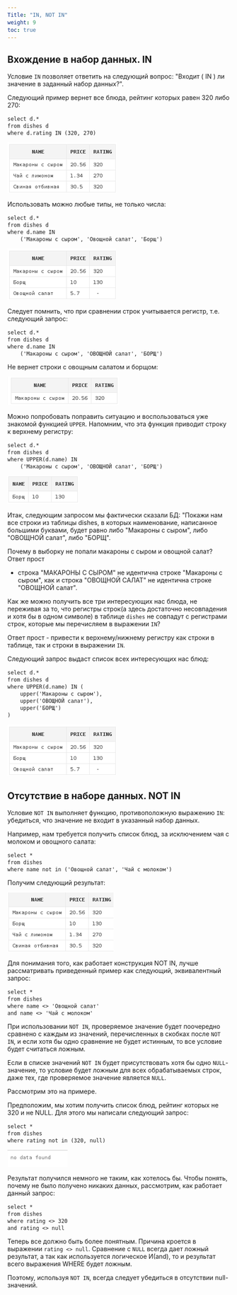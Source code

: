 ```yaml
---
Title: "IN, NOT IN"
weight: 9
toc: true
---
```


## Вхождение в набор данных. IN

Условие `IN` позволяет ответить на следующий вопрос: "Входит ( IN ) ли
значение в заданный набор данных?".

Следующий пример вернет все блюда, рейтинг которых равен 320 либо 270:

    select d.*
    from dishes d
    where d.rating IN (320, 270)

![](/img/3_select/rating_in_320_270.png)

Использовать можно любые типы, не только числа:

    select d.*
    from dishes d
    where d.name IN 
        ('Макароны с сыром', 'Овощной салат', 'Борщ')

![](/img/3_select/dishes_name_in.png)

Следует помнить, что при сравнении строк учитывается регистр, т.е.
cледующий запрос:

    select d.*
    from dishes d
    where d.name IN
        ('Макароны с сыром', 'ОВОЩНОЙ салат', 'БОРЩ')

Не вернет строки с овощным салатом и борщом:

![](/img/3_select/name_in_casesensitive.png)

Можно попробовать поправить ситуацию и воспользоваться уже знакомой
функцией `UPPER`. Напомним, что эта функция приводит строку к верхнему
регистру:

    select d.*
    from dishes d
    where UPPER(d.name) IN
        ('Макароны с сыром', 'ОВОЩНОЙ салат', 'БОРЩ')

![](/img/3_select/name_in_upper_borsch.png)

Итак, следующим запросом мы фактически сказали БД: "Покажи нам все
строки из таблицы dishes, в которых наименование, написанное большими
буквами, будет равно либо "Макароны с сыром", либо "ОВОЩНОЙ салат", либо
"БОРЩ".

Почему в выборку не попали макароны с сыром и овощной салат? Ответ прост
- строка "МАКАРОНЫ С СЫРОМ" не идентична строке "Макароны с сыром", как
и строка "ОВОЩНОЙ САЛАТ" не идентична строке "ОВОЩНОЙ салат".

Как же можно получить все три интересующих нас блюда, не переживая за
то, что регистры строк(а здесь достаточно несовпадения и хотя бы в одном
символе) в таблице `dishes` не совпадут с регистрами строк, которые мы
перечисляем в выражении `IN`?

Ответ прост - привести к верхнему/нижнему регистру как строки в таблице,
так и строки в выражении `IN`.

Следующий запрос выдаст список всех интересующих нас блюд:

    select d.*
    from dishes d
    where UPPER(d.name) IN (
        upper('Макароны с сыром'),
        upper('ОВОЩНОЙ салат'),
        upper('БОРЩ')
    )

![](/img/3_select/dishes_name_in.png)

## Отсутствие в наборе данных. NOT IN

Условие `NOT IN` выполняет функцию, противоположную выражению `IN`:
убедиться, что значение не входит в указанный набор данных.

Например, нам требуется получить список блюд, за исключением чая с
молоком и овощного салата:

    select *
    from dishes
    where name not in ('Овощной салат', 'Чай с молоком')

Получим следующий результат:

![](/img/3_select/not_in_tea_s.png)

Для понимания того, как работает конструкция NOT IN, лучше рассматривать
приведенный пример как следующий, эквивалентный запрос:

    select *
    from dishes
    where name <> 'Овощной салат'
    and name <> 'Чай с молоком'

При использовании `NOT IN`, проверяемое значение будет поочередно
сравнено с каждым из значений, перечисленных в скобках после `NOT IN`, и
если хотя бы одно сравнение не будет истинным, то все условие будет
считаться ложным.

Если в списке значений `NOT IN` будет присутствовать хотя бы одно
`NULL`-значение, то условие будет ложным для всех обрабатываемых строк,
даже тех, где проверяемое значение является `NULL`.


Рассмотрим это на примере.

Предположим, мы хотим получить список блюд, рейтинг которых не 320 и не
NULL. Для этого мы написали следующий запрос:

    select *
    from dishes
    where rating not in (320, null)

![](/img/3_select/no_data_found.png)

Результат получился немного не таким, как хотелось бы. Чтобы
понять, почему не было получено никаких данных, рассмотрим, как
работает данный запрос:

    select *
    from dishes
    where rating <> 320
    and rating <> null

Теперь все должно быть более понятным. Причина кроется в выражении
`rating <> null`. Сравнение с `NULL` всегда
дает ложный результат, а так как используется логическое И(and), то и
результат всего выражения WHERE будет ложным.

Поэтому, используя `NOT IN`, всегда следует убедиться в отсутствии
null-значений.
